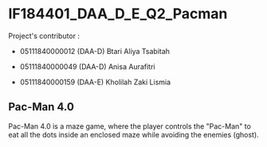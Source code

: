 # IF184401_DAA_D_E_Q2_Pacman

Project's contributor :

- 05111840000012  (DAA-D)  Btari Aliya Tsabitah 

- 05111840000049  (DAA-D)  Anisa Aurafitri

- 05111840000159  (DAA-E)  Kholilah Zaki Lismia        


## Pac-Man 4.0

Pac-Man 4.0 is a maze game, where the player controls the "Pac-Man" to eat all the dots inside an enclosed
maze while avoiding the enemies (ghost). 

